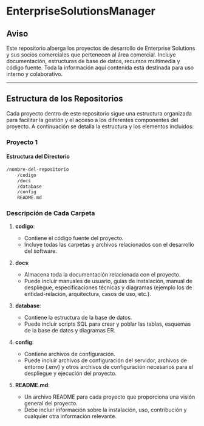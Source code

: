 # EnterpriseSolutionsManager


## Aviso

Este repositorio alberga los proyectos de desarrollo de Enterprise Solutions y sus socios comerciales que pertenecen al área comercial. Incluye documentación, estructuras de base de datos, recursos multimedia y código fuente. Toda la información aquí contenida está destinada para uso interno y colaborativo.

---

## Estructura de los Repositorios

Cada proyecto dentro de este repositorio sigue una estructura organizada para facilitar la gestión y el acceso a los diferentes componentes del proyecto. A continuación se detalla la estructura y los elementos incluidos:

### Proyecto 1

#### Estructura del Directorio

```bash
/nombre-del-repositorio
    /codigo
    /docs
    /database
    /config
    README.md
```


### Descripción de Cada Carpeta

1. **codigo**:
   - Contiene el código fuente del proyecto.
   - Incluye todas las carpetas y archivos relacionados con el desarrollo del software.

2. **docs**:
   - Almacena toda la documentación relacionada con el proyecto.
   - Puede incluir manuales de usuario, guías de instalación, manual de despliegue, especificaciones técnicas y diagramas (ejemplo los de entidad-relación, arquitectura, casos de uso, etc.).

3. **database**:
   - Contiene la estructura de la base de datos.
   - Puede incluir scripts SQL para crear y poblar las tablas, esquemas de la base de datos y diagramas ER.

4. **config**:
   - Contiene archivos de configuración.
   - Puede incluir archivos de configuración del servidor, archivos de entorno (.env) y otros archivos de configuración necesarios para el despliegue y ejecución del proyecto.

5. **README.md**:
   - Un archivo README para cada proyecto que proporciona una visión general del proyecto.
   - Debe incluir información sobre la instalación, uso, contribución y cualquier otra información relevante.




